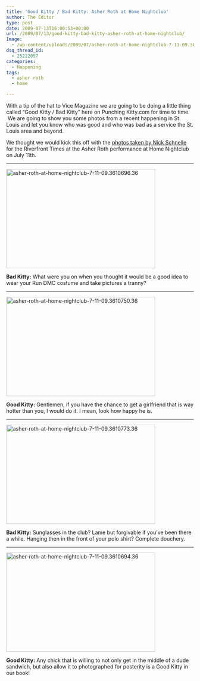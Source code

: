 ```yaml
---
title: 'Good Kitty / Bad Kitty: Asher Roth at Home Nightclub'
author: The Editor
type: post
date: 2009-07-13T16:00:53+00:00
url: /2009/07/13/good-kitty-bad-kitty-asher-roth-at-home-nightclub/
Image:
  - /wp-content/uploads/2009/07/asher-roth-at-home-nightclub-7-11-09.3610696.36.jpg
dsq_thread_id:
  - 25222057
categories:
  - Happening
tags:
  - asher roth
  - home

---
```

With a tip of the hat to Vice Magazine we are going to be doing a little thing called &#8220;Good Kitty / Bad Kitty&#8221; here on Punching Kitty.com for time to time.  We are going to show you some photos from a recent happening in St. Louis and let you know who was good and who was bad as a service the St. Louis area and beyond.

We thought we would kick this off with the <a href="http://www.riverfronttimes.com/slideshow/view/27992293" target="_blank">photos taken by Nick Schnelle</a> for the Riverfront Times at the Asher Roth performance at Home Nightclub on July 11th.

* * *

[<img class="aligncenter size-full wp-image-861" title="asher-roth-at-home-nightclub-7-11-09.3610696.36" src="http://punchingkitty.com/wp-content/uploads/2009/07/asher-roth-at-home-nightclub-7-11-09.3610696.36.jpg" alt="asher-roth-at-home-nightclub-7-11-09.3610696.36" width="400" height="267" srcset="http://media.punchingkitty.com/wordpress/2009/07/asher-roth-at-home-nightclub-7-11-09.3610696.36.jpg 400w, http://media.punchingkitty.com/wordpress/2009/07/asher-roth-at-home-nightclub-7-11-09.3610696.36-300x200.jpg 300w" sizes="(max-width: 400px) 100vw, 400px" />][1]
  
**Bad Kitty:** What were you on when you thought it would be a good idea to wear your Run DMC costume and take pictures a tranny?</p> 

* * *

[<img class="aligncenter size-full wp-image-862" title="asher-roth-at-home-nightclub-7-11-09.3610750.36" src="http://punchingkitty.com/wp-content/uploads/2009/07/asher-roth-at-home-nightclub-7-11-09.3610750.36.jpg" alt="asher-roth-at-home-nightclub-7-11-09.3610750.36" width="400" height="267" srcset="http://media.punchingkitty.com/wordpress/2009/07/asher-roth-at-home-nightclub-7-11-09.3610750.36.jpg 400w, http://media.punchingkitty.com/wordpress/2009/07/asher-roth-at-home-nightclub-7-11-09.3610750.36-300x200.jpg 300w" sizes="(max-width: 400px) 100vw, 400px" />][2]
  
**Good Kitty:** Gentlemen, if you have the chance to get a girlfriend that is way hotter than you, I would do it. I mean, look how happy he is.</p> 

* * *

[<img class="aligncenter size-full wp-image-863" title="asher-roth-at-home-nightclub-7-11-09.3610773.36" src="http://punchingkitty.com/wp-content/uploads/2009/07/asher-roth-at-home-nightclub-7-11-09.3610773.36.jpg" alt="asher-roth-at-home-nightclub-7-11-09.3610773.36" width="400" height="267" srcset="http://media.punchingkitty.com/wordpress/2009/07/asher-roth-at-home-nightclub-7-11-09.3610773.36.jpg 400w, http://media.punchingkitty.com/wordpress/2009/07/asher-roth-at-home-nightclub-7-11-09.3610773.36-300x200.jpg 300w" sizes="(max-width: 400px) 100vw, 400px" />][3]
  
**Bad Kitty:** Sunglasses in the club? Lame but forgivable if you&#8217;ve been there a while. Hanging then in the front of your polo shirt? Complete douchery.</p> 

* * *

[<img class="aligncenter size-full wp-image-860" title="asher-roth-at-home-nightclub-7-11-09.3610694.36" src="http://punchingkitty.com/wp-content/uploads/2009/07/asher-roth-at-home-nightclub-7-11-09.3610694.36.jpg" alt="asher-roth-at-home-nightclub-7-11-09.3610694.36" width="400" height="267" srcset="http://media.punchingkitty.com/wordpress/2009/07/asher-roth-at-home-nightclub-7-11-09.3610694.36.jpg 400w, http://media.punchingkitty.com/wordpress/2009/07/asher-roth-at-home-nightclub-7-11-09.3610694.36-300x200.jpg 300w" sizes="(max-width: 400px) 100vw, 400px" />][4]
  
**Good Kitty:** Any chick that is willing to not only get in the middle of a dude sandwich, but also allow it to photographed for posterity is a Good Kitty in our book!</p>

 [1]: http://punchingkitty.com/wp-content/uploads/2009/07/asher-roth-at-home-nightclub-7-11-09.3610696.36.jpg
 [2]: http://punchingkitty.com/wp-content/uploads/2009/07/asher-roth-at-home-nightclub-7-11-09.3610750.36.jpg
 [3]: http://punchingkitty.com/wp-content/uploads/2009/07/asher-roth-at-home-nightclub-7-11-09.3610773.36.jpg
 [4]: http://punchingkitty.com/wp-content/uploads/2009/07/asher-roth-at-home-nightclub-7-11-09.3610694.36.jpg